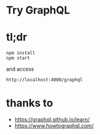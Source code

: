 # Try GraphQL

# tl;dr

    npm install
    npm start

and access

    http://localhost:4000/graphql    
  
# thanks to

* https://graphql.github.io/learn/
* https://www.howtographql.com/

